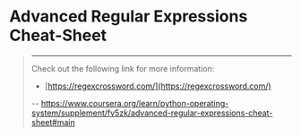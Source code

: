 # Advanced Regular Expressions Cheat-Sheet
> 
> * * *
> 
> Check out the following link for more information:
> 
> *   [https://regexcrossword.com/](https://regexcrossword.com/)
>
> -- https://www.coursera.org/learn/python-operating-system/supplement/fv5zk/advanced-regular-expressions-cheat-sheet#main
